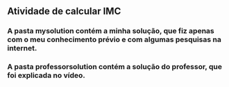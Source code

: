 ## Atividade de calcular IMC

### A pasta mysolution contém a minha solução, que fiz apenas com o meu conhecimento prévio e com algumas pesquisas na internet.
### A pasta professorsolution contém a solução do professor, que foi explicada no vídeo. 